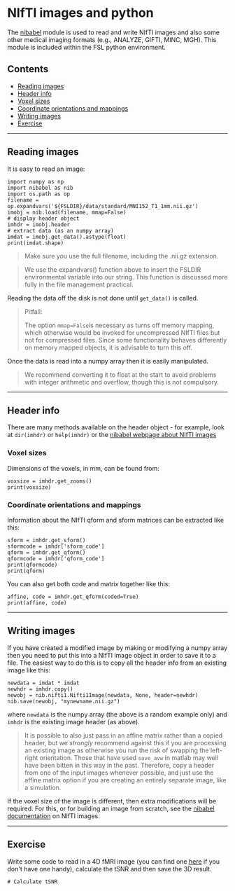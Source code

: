 # NIfTI images and python

The [nibabel](http://nipy.org/nibabel/) module is used to read and write NIfTI images and also some other medical imaging formats (e.g., ANALYZE, GIFTI, MINC, MGH).  This module is included within the FSL python environment.

## Contents

* [Reading images](#reading-images)
* [Header info](#header-info)
 * [Voxel sizes](#voxel-sizes)
 * [Coordinate orientations and mappings](#orientation-info)
* [Writing images](#writing-images)
* [Exercise](#exercise)

---

<a class="anchor" id="reading-images"></a>
## Reading images

It is easy to read an image:

```
import numpy as np
import nibabel as nib
import os.path as op
filename =  op.expandvars('${FSLDIR}/data/standard/MNI152_T1_1mm.nii.gz')
imobj = nib.load(filename, mmap=False)
# display header object
imhdr = imobj.header
# extract data (as an numpy array)
imdat = imobj.get_data().astype(float)
print(imdat.shape)
```

> Make sure you use the full filename, including the .nii.gz extension.


> We use the expandvars() function above to insert the FSLDIR
>environmental variable into our string. This function is
>discussed more fully in the file management practical.
 
Reading the data off the disk is not done until `get_data()` is called.

> Pitfall:
>
> The option `mmap=False`is necessary as turns off memory mapping, which otherwise would be invoked for uncompressed NIfTI files but not for compressed files. Since some functionality behaves differently on memory mapped objects, it is advisable to turn this off.

Once the data is read into a numpy array then it is easily manipulated.

> We recommend converting it to float at the start to avoid problems with integer arithmetic and overflow, though this is not compulsory.

---

<a class="anchor" id="header-info"></a>
## Header info

There are many methods available on the header object - for example, look at `dir(imhdr)` or `help(imhdr)` or the [nibabel webpage about NIfTI images](http://nipy.org/nibabel/nifti_images.html)

<a class="anchor" id="voxel-sizes"></a>
### Voxel sizes

Dimensions of the voxels, in mm, can be found from:

```
voxsize = imhdr.get_zooms()
print(voxsize)
```

<a class="anchor" id="orientation-info"></a>
### Coordinate orientations and mappings

Information about the NIfTI qform and sform matrices can be extracted like this:

```
sform = imhdr.get_sform()
sformcode = imhdr['sform_code']
qform = imhdr.get_qform()
qformcode = imhdr['qform_code']
print(qformcode)
print(qform)
```

You can also get both code and matrix together like this:
```
affine, code = imhdr.get_qform(coded=True)
print(affine, code)
```


---

<a class="anchor" id="writing-images"></a>
## Writing images

If you have created a modified image by making or modifying a numpy array then you need to put this into a NIfTI image object in order to save it to a file.  The easiest way to do this is to copy all the header info from an existing image like this:

```
newdata = imdat * imdat
newhdr = imhdr.copy()
newobj = nib.nifti1.Nifti1Image(newdata, None, header=newhdr)
nib.save(newobj, "mynewname.nii.gz")
```
where `newdata` is the numpy array (the above is a random example only) and `imhdr` is the existing image header (as above).

> It is possible to also just pass in an affine matrix rather than a
> copied header, but we *strongly* recommend against this if you are
> processing an existing image as otherwise you run the risk of
> swapping the left-right orientation.  Those that have used
> `save_avw` in matlab may well have been bitten in this way in the
> past.  Therefore, copy a header from one of the input images
> whenever possible, and just use the affine matrix option if you are
> creating an entirely separate image, like a simulation.

If the voxel size of the image is different, then extra modifications will be required.  For this, or for building an image from scratch, see the [nibabel documentation](http://nipy.org/nibabel/nifti_images.html) on NIfTI images.

---

<a class="anchor" id="exercise"></a>
## Exercise

Write some code to read in a 4D fMRI image (you can find one [here](http://www.fmrib.ox.ac.uk/~mark/files/av.nii.gz) if
you don't have one handy), calculate the tSNR and then save the 3D result.

```
# Calculate tSNR
```


